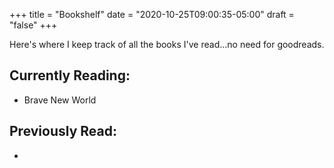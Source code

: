 +++
title = "Bookshelf"
date = "2020-10-25T09:00:35-05:00"
draft = "false"
+++

Here's where I keep track of all the books I've read...no need for goodreads.

## Currently Reading:
* Brave New World

## Previously Read:
* 
